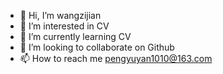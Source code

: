 - 👋 Hi, I’m wangzijian
- 👀 I’m interested in CV
- 🌱 I’m currently learning CV
- 💞️ I’m looking to collaborate on Github
- 📫 How to reach me pengyuyan1010@163.com

<!---
wangzhupi/wangzhupi is a ✨ special ✨ repository because its `README.md` (this file) appears on your GitHub profile.
You can click the Preview link to take a look at your changes.
--->
